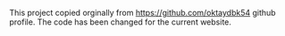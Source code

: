 This project copied orginally from https://github.com/oktaydbk54 github profile.
The code has been changed for the current website.
